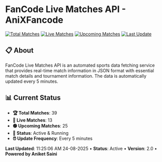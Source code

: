 # FanCode Live Matches API - AniXFancode

[![Total Matches](https://img.shields.io/badge/Total%20Matches-39-blue)](https://github.com/AniketSainiOp/AniXFancode)
[![Live Matches](https://img.shields.io/badge/Live%20Matches-13-red)](https://github.com/AniketSainiOp/AniXFancode)
[![Upcoming Matches](https://img.shields.io/badge/Upcoming%20Matches-25-green)](https://github.com/AniketSainiOp/AniXFancode)
[![Last Update](https://img.shields.io/badge/Last%20Update-11%3A25%3A06%20AM%2024-08-2025-orange)](https://github.com/AniketSainiOp/AniXFancode)

## 📋 About

FanCode Live Matches API is an automated sports data fetching service that provides real-time match information in JSON format with essential match details and tournament information. The data is automatically updated every 5 minutes.

## 📊 Current Status

- **🏆 Total Matches**: 39
- **🔴 Live Matches**: 13
- **🟢 Upcoming Matches**: 25
- **📡 Status**: Active & Running
- **⏰ Update Frequency**: Every 5 minutes

**Last Updated**: 11:25:06 AM 24-08-2025 • **Status**: Active • **Version**: 2.0 • **Powered by Aniket Saini**
